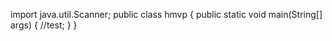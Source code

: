 import java.util.Scanner;
public class hmvp {
	public static void main(String[] args) {
	//test;
	}
}
